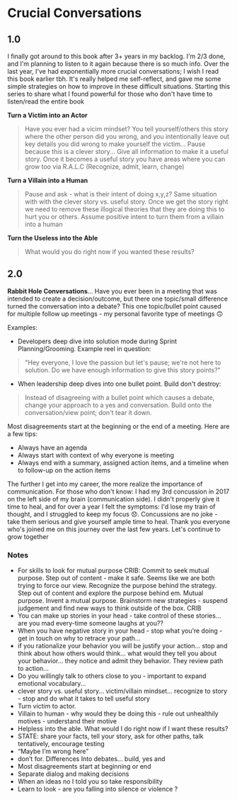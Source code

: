 # Crucial Conversations

## 1.0 
I finally got around to this book after 3+ years in my backlog. I'm 2/3 done, and I'm planning to listen to it again because there is so much info. Over the last year, I've had exponentially more crucial conversations; I wish I read this book earlier tbh. It's really helped me self-reflect, and gave me some simple strategies on how to improve in these difficult situations. Starting this series to share what I found powerful for those who don't have time to listen/read the entire book

**Turn a Victim into an Actor**
> Have you ever had a vicim mindset? You tell yourself/others this story where the other person did you wrong, and you intentionally leave out key details you did wrong to make yourself the victim... Pause because this is a clever story... Give all information to make it a useful story. Once it becomes a useful story you have areas where you can grow too via R.A.L.C (Recognize, admit, learn, change)

**Turn a Villain into a Human**
> Pause and ask - what is their intent of doing x,y,z? Same situation with with the clever story vs. useful story. Once we get the story right we need to remove these illogical theories that they are doing this to hurt you or others. Assume positive intent to turn them from a villain into a human

**Turn the Useless into the Able**
> What would you do right now if you wanted these results?

## 2.0

**Rabbit Hole Conversations**... Have you ever been in a meeting that was  intended to create a decision/outcome, but there one topic/small difference turned the conversation into a debate? This one topic/bullet point caused for multiple follow up meetings - my personal favorite type of meetings :upside_down_face:

Examples:
- Developers deep dive into solution mode during Sprint Planning/Grooming. Example reel in question:
> "Hey everyone, I love the passion but let's pause; we're not here to solution. Do we have enough information to give this story points?"

- When leadership deep dives into one bullet point. Build don't destroy:
> Instead of disagreeing with a bullet point which causes a debate, change your approach to a yes and conversation. Build onto the conversation/view point; don't tear it down.

Most disagreements start at the beginning or the end of a meeting. Here are a few tips:
- Always have an agenda
- Always start with context of why everyone is meeting
- Always end with a summary, assigned action items, and a timeline when to follow-up on the action items

The further I get into my career, the more realize the importance of communication. For those who don't know: I had my 3rd concussion in 2017 on the left side of my brain (communication side). I didn't properly give it time to heal, and for over a year I felt the symptoms: I'd lose my train of thought, and I struggled to keep my focus :disappointed:. Concussions are no joke - take them serious and give yourself ample time to heal. Thank you everyone who's joined me on this journey over the last few years.
Let's continue to grow together


### Notes

- For skills to look for mutual purpose CRIB: Commit to seek mutual purpose. Step out of content - make it safe. Seems like we are both trying to force our view. Recognize the purpose behind the strategy. Step out of content and explore the purpose behind em. Mutual purpose. Invent a mutual purpose. Brainstorm new strategies - suspend judgement and find new ways to think outside of the box. CRIB
- You can make up stories in your head - take control of these stories... are you mad every-time someone laughs at you??
- When you have negative story in your head - stop what you’re doing - get in touch on why to retrace your path... 
- if you rationalize your behavior you will be justify your action... stop and think about how others would think... what would they tell you about your behavior... they notice and admit they behavior. They review path to action... 
- Do you willingly talk to others close to you - important to expand emotional vocabulary... 
- clever story vs. useful story... victim/villain mindset... recognize to story - stop and do what it takes to tell useful story
- Turn victim to actor. 
- Villain to human - why would they be doing this - rule out unhealthily motives - understand their motive   
- Helpless into the able. What would I do right now if I want these results?
- STATE: share your facts, tell your story, ask for other paths, talk tentatively, encourage testing  
- “Maybe I’m wrong here” 
- don’t for. Differences Into debates... build, yes and
- Most disagreements start at beginning or end
- Separate dialog and making decisions 
- When an ideas no I told you so take responsibility 
- Learn to look - are you falling into silence or violence ?

